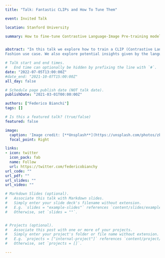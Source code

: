 ```yaml
---
title: "Talk: Fantastic CLIPs and How To Tune Them"

event: Invited Talk

location: Stanford University

summary: How to fine-tune Contrastive Language-Image Pre-training models for different usecases


abstract: "In this talk we explore how to train a CLIP (Contrastive Language-Image Pre-training) for the Italian language and for a 
Fashion use case. We also explore potential insights given by the language-image capabilities of these models."

# Talk start and end times.
#   End time can optionally be hidden by prefixing the line with `#`.
date: "2022-07-05T13:00:00Z"
#date_end: "2021-10-07T15:00:00Z"
all_day: false

# Schedule page publish date (NOT talk date).
publishDate: "2021-03-01T00:00:00Z"

authors: ["Federico Bianchi"]
tags: []

# Is this a featured talk? (true/false)
featured: false

image:
  caption: 'Image credit: [**Unsplash**](https://unsplash.com/photos/zbLW0FG8XU8)'
  focal_point: Right

links:
- icon: twitter
  icon_pack: fab
  name: Follow
  url: https://twitter.com/federicobianchy
url_code: ""
url_pdf: ""
url_slides: ""
url_video: ""

# Markdown Slides (optional).
#   Associate this talk with Markdown slides.
#   Simply enter your slide deck's filename without extension.
#   E.g. `slides = "example-slides"` references `content/slides/example-slides.md`.
#   Otherwise, set `slides = ""`.


# Projects (optional).
#   Associate this post with one or more of your projects.
#   Simply enter your project's folder or file name without extension.
#   E.g. `projects = ["internal-project"]` references `content/project/deep-learning/index.md`.
#   Otherwise, set `projects = []`.

---
```

